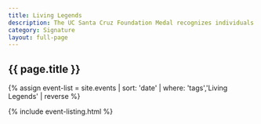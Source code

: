 ```yaml
---
title: Living Legends
description: The UC Santa Cruz Foundation Medal recognizes individuals of exceptionally distinguished achievement whose work and contribution to society exemplify the vision and ideals of UC Santa Cruz
category: Signature
layout: full-page
---
```

<section id="main-content">
<div class="grid-container large">
<section class="heading">
<h2 class="underline">{{ page.title }}</h2>
</section>

<div class="events-card-list fade-out-siblings">
{% assign event-list = site.events | sort: 'date' | where: 'tags','Living Legends' | reverse %}

{% include event-listing.html %}
